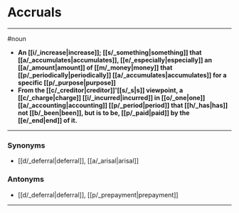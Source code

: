 # Accruals
---
#noun
- **An [[i/_increase|increase]]; [[s/_something|something]] that [[a/_accumulates|accumulates]], [[e/_especially|especially]] an [[a/_amount|amount]] of [[m/_money|money]] that [[p/_periodically|periodically]] [[a/_accumulates|accumulates]] for a specific [[p/_purpose|purpose]]**
- **From the [[c/_creditor|creditor]]'[[s/_s|s]] viewpoint, a [[c/_charge|charge]] [[i/_incurred|incurred]] in [[o/_one|one]] [[a/_accounting|accounting]] [[p/_period|period]] that [[h/_has|has]] not [[b/_been|been]], but is to be, [[p/_paid|paid]] by the [[e/_end|end]] of it.**
---
### Synonyms
- [[d/_deferral|deferral]], [[a/_arisal|arisal]]
### Antonyms
- [[d/_deferral|deferral]], [[p/_prepayment|prepayment]]
---
